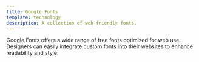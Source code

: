 ```yaml
---
title: Google Fonts
template: technology
description: A collection of web-friendly fonts.
---
```


Google Fonts offers a wide range of free fonts optimized for web use. Designers can easily integrate custom fonts into their websites to enhance readability and style.
